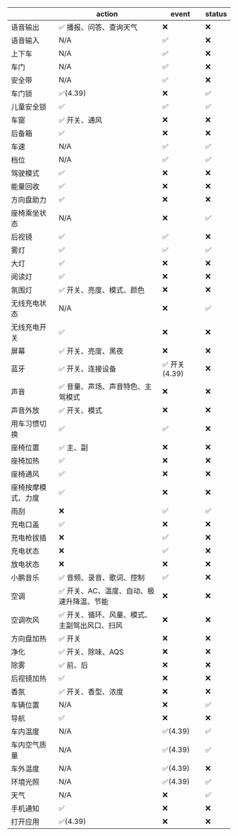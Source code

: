 

|                    | action                                       | event        | status |
| ------------------ | -------------------------------------------- | ------------ | ------ |
| 语音输出           | ✅ 播报、问答、查询天气                       | ❌            | ❌      |
| 语音输入           | N/A                                          | ✅            | ❌      |
| 上下车             | N/A                                          | ✅            | ❌      |
| 车门               | N/A                                          | ✅            | ❌      |
| 安全带             | N/A                                          | ✅            | ❌      |
| 车门锁             | ✅(4.39)                                      | ❌            | ✅      |
| 儿童安全锁         | ✅                                            | ✅            | ✅      |
| 车窗               | ✅ 开关、通风                                 | ❌            | ❌      |
| 后备箱             | ✅                                            | ❌            | ❌      |
| 车速               | N/A                                          | ✅            | ✅      |
| 档位               | N/A                                          | ✅            | ✅      |
| 驾驶模式           | ✅                                            | ❌            | ❌      |
| 能量回收           | ✅                                            | ❌            | ❌      |
| 方向盘助力         | ✅                                            | ❌            | ❌      |
| 座椅乘坐状态       | N/A                                          | ❌            | ✅      |
| 后视镜             | ✅                                            | ✅            | ❌      |
| 雾灯               | ✅                                            | ✅            | ✅      |
| 大灯               | ✅                                            | ❌            | ❌      |
| 阅读灯             | ✅                                            | ❌            | ❌      |
| 氛围灯             | ✅ 开关、亮度、模式、颜色                     | ❌            | ❌      |
| 无线充电状态       | N/A                                          | ❌            | ✅      |
| 无线充电开关       | ✅                                            | ❌            | ❌      |
| 屏幕               | ✅ 开关、亮度、黑夜                           | ❌            | ❌      |
| 蓝牙               | ✅ 开关、连接设备                             | ✅ 开关(4.39) | ❌      |
| 声音               | ✅ 音量、声场、声音特色、主驾模式             | ❌            | ❌      |
| 声音外放           | ✅ 开关、模式                                 | ❌            | ❌      |
| 用车习惯切换       | ✅                                            | ✅            | ❌      |
| 座椅位置           | ✅ 主、副                                     | ❌            | ❌      |
| 座椅加热           | ✅                                            | ❌            | ❌      |
| 座椅通风           | ✅                                            | ❌            | ❌      |
| 座椅按摩模式、力度 | ✅                                            | ❌            | ❌      |
| 雨刮               | ❌                                            | ✅            | ✅      |
| 充电口盖           | ✅                                            | ❌            | ❌      |
| 充电枪拔插         | ❌                                            | ✅            | ❌      |
| 充电状态           | ❌                                            | ✅            | ❌      |
| 放电状态           | ❌                                            | ❌            | ❌      |
| 小鹏音乐           | ✅ 音频、录音、歌词、控制                     | ✅            | ❌      |
| 空调               | ✅ 开关、AC、温度、自动、极速升降温、节能     | ❌            | ❌      |
| 空调吹风           | ✅ 开关、循环、风量、模式、主副驾出风口、扫风 | ❌            | ❌      |
| 方向盘加热         | ✅ 开关                                       | ❌            | ❌      |
| 净化               | ✅ 开关、除味、AQS                            | ❌            | ❌      |
| 除雾               | ✅ 前、后                                     | ❌            | ❌      |
| 后视镜加热         | ✅                                            | ❌            | ❌      |
| 香氛               | ✅ 开关、香型、浓度                           | ❌            | ❌      |
| 车辆位置           | N/A                                          | ❌            | ✅      |
| 导航               | ✅                                            | ❌            | ❌      |
| 车内温度           | N/A                                          | ✅(4.39)      | ✅      |
| 车内空气质量       | N/A                                          | ✅(4.39)      | ✅      |
| 车外温度           | N/A                                          | ✅(4.39)      | ❌      |
| 环境光照           | N/A                                          | ✅(4.39)      | ✅      |
| 天气               | N/A                                          | ❌            | ✅      |
| 手机通知           | ✅                                            | ❌            | ❌      |
| 打开应用           | ✅(4.39)                                      | ❌            | ❌      |


